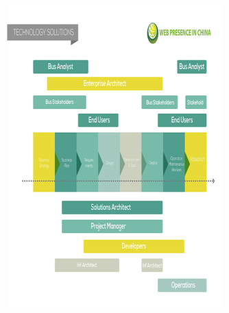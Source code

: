 <a class="imgpopup" href="technology%20solutions.jpg"><img src="technology%20solutions.jpg" width="940" height="705"></a>